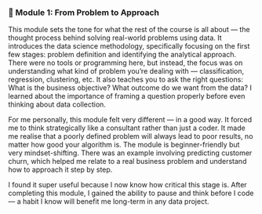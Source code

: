 ### 🔹 Module 1: From Problem to Approach
This module sets the tone for what the rest of the course is all about — the thought process behind solving real-world problems using data. It introduces the data science methodology, specifically focusing on the first few stages: problem definition and identifying the analytical approach. There were no tools or programming here, but instead, the focus was on understanding what kind of problem you’re dealing with — classification, regression, clustering, etc. It also teaches you to ask the right questions: What is the business objective? What outcome do we want from the data? I learned about the importance of framing a question properly before even thinking about data collection.

For me personally, this module felt very different — in a good way. It forced me to think strategically like a consultant rather than just a coder. It made me realise that a poorly defined problem will always lead to poor results, no matter how good your algorithm is. The module is beginner-friendly but very mindset-shifting. There was an example involving predicting customer churn, which helped me relate to a real business problem and understand how to approach it step by step.

I found it super useful because I now know how critical this stage is. After completing this module, I gained the ability to pause and think before I code — a habit I know will benefit me long-term in any data project.

